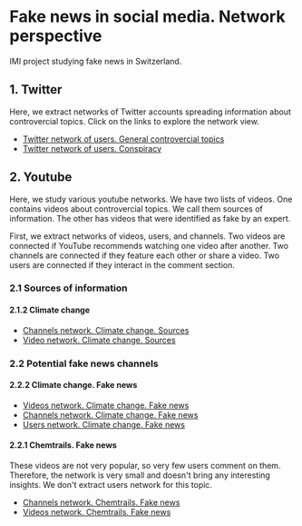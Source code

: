 # Fake news in social media. Network perspective
IMI project studying fake news in Switzerland.

## 1. Twitter
Here, we extract networks of Twitter accounts spreading information about controvercial topics. Click on the links to explore the network view.

* [Twitter network of users. General controvercial topics](https://mizvol.github.io/imi-nets/network/)
* [Twitter network of users. Conspiracy](https://mizvol.github.io/imi-nets/network-twitter-conspiracy)

## 2. Youtube
Here, we study various youtube networks. We have two lists of videos. One contains videos about controvercial topics. We call them sources of information. The other has videos that were identified as fake by an expert. 

First, we extract networks of videos, users, and channels. Two videos are connected if YouTube recommends watching one video after another. Two channels are connected if they feature each other or share a video. Two users are connected if they interact in the comment section.

### 2.1 Sources of information

#### 2.1.2 Climate change
* [Channels network. Climate change. Sources](https://mizvol.github.io/imi-nets/youtube/youtube-channels-diffuseurs-climate/)
* [Video network. Climate change. Sources](https://mizvol.github.io/imi-nets/youtube/youtube-diffuseurs-climate/)

### 2.2 Potential fake news channels

#### 2.2.2 Climate change. Fake news
* [Videos network. Climate change. Fake news](https://mizvol.github.io/imi-nets/youtube/youtube-videos-climate-fake/)
* [Channels network. Climate change. Fake news](https://mizvol.github.io/imi-nets/youtube/youtube-channels-climate-fake/)
* [Users network. Climate change. Fake news](https://mizvol.github.io/imi-nets/youtube/youtube-users-comments-climate-fake/)

#### 2.2.1 Chemtrails. Fake news
These videos are not very popular, so very few users comment on them. Therefore, the network is very small and doesn't bring any interesting insights. We don't extract users network for this topic.
* [Channels network. Chemtrails. Fake news](https://mizvol.github.io/imi-nets/youtube/youtube-channels-haarp/)
* [Videos network. Chemtrails. Fake news](https://mizvol.github.io/imi-nets/youtube/youtube-videos-haarp/)
